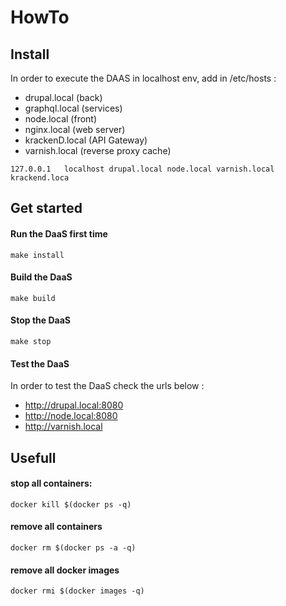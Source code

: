 # HowTo

## Install

In order to execute the DAAS in localhost env, add in /etc/hosts :
- drupal.local (back)
- graphql.local (services)
- node.local (front)
- nginx.local (web server)
- krackenD.local (API Gateway)
- varnish.local (reverse proxy cache)


`127.0.0.1   localhost drupal.local node.local varnish.local krackend.loca`


## Get started


#### Run the DaaS first time
`make install`


#### Build the DaaS
`make build`

#### Stop the DaaS
`make stop`

#### Test the DaaS

In order to test the DaaS check the urls below :

- http://drupal.local:8080
- http://node.local:8080
- http://varnish.local

## Usefull
 
#### stop all containers:
`docker kill $(docker ps -q)`
#### remove all containers
`docker rm $(docker ps -a -q)`
#### remove all docker images
`docker rmi $(docker images -q)`
